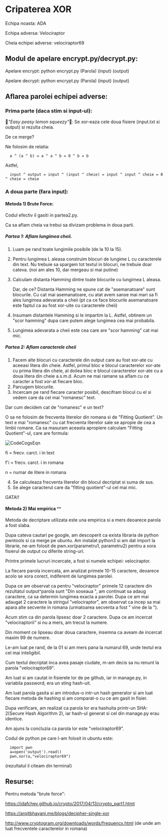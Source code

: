 # Cripaterea XOR
Echipa noasta: ADA

Echipa adversa: Velociraptor

Cheia echipei adverse: velociraptor69

## Modul de apelare encrypt.py/decrypt.py:
Apelare encrypt: python encrypt.py (Parola) (input) (output)

Apelare decrypt: python encrypt.py (Parola) (input) (output)


## Aflarea parolei echipei adverse:
### Prima parte (daca stim si input-ul): 

:lemon:_"Easy peasy lemon squeezy"_:lemon:: Se xor-eaza cele doua fisiere (input.txt si output) si rezulta cheia.

De ce merge?

Ne folosim de relatia:

      a ^ (a ^ b) = a ^ a ^ b = 0 ^ b = b 
      
Astfel,

      input ^ output = input ^ (input ^ cheie) = input ^ input ^ cheie = 0 ^ cheie = cheie
  

### A doua parte (fara input): 

#### Metoda 1)    Brute Force: 

Codul efectiv il gasiti in partea2.py.

Ca sa aflam cheia va trebui sa divizam problema in doua parti. 

##### Partea 1: Aflam lungimea cheii.
1. Luam pe rand toate lungimile posibile (de la 10 la 15).
2. Pentru lungimea L aleasa construim blocuri de lungime L cu caracterele din text. Nu trebuie sa spargem tot textul in blocuri, ne trebuie doar cateva. (noi am ales 10, dar mergeau si mai putine) 
3. Calculam distanta Hamming dintre toate blocurile cu lungimea L aleasa.

      Dar, de ce? Distanta Hamming ne spune cat de "asemanatoare" sunt blocurile. Cu cat mai asemanatoare, cu atat avem sanse mai mari sa fi ales lungimea adevarata a cheii (pt ca ce  face blocurile asemanatoare este faptul ca au fost xor-uite cu caracterele cheii)
      
4. Insumam distantele Hamming si le impartim la L. Astfel, obtinem un "scor hamming" dupa care putem alege lungimea cea mai probabila.
5. Lungimea adevarata a cheii este cea care are "scor hamming" cat mai mic. 

##### Partea 2: Aflam caracterele cheii
1. Facem alte blocuri cu caracterele din output care au fost xor-ate cu aceeasi litera din cheie. Astfel, primul bloc e blocul caracterelor xor-ate cu prima litera din cheie, al doilea bloc e blocul caracterelor xor-ate cu a doua litera din cheie a.s.m.d. Acum ne mai ramane sa aflam cu ce caracter a fost xor-at fiecare bloc. 
2. Parcugem blocurile.
3. Incercam pe rand fiecare caracter posibil, descifram blocul cu el si vedem care da cel mai "romanesc" text.
      
Dar cum decidem cat de "romanesc" e un text? 
     
O sa ne folosim de frecventa literelor din romana si de "Fitting Quotient". Un text e mai "romanesc" cu cat frecventa literelor sale se apropie de cea a limbii romane. Ca sa masuram aceasta apropiere calculam "Fitting Quotient"-ul, care are formula:

![CodeCogsEqn](https://user-images.githubusercontent.com/95150057/145079205-39b92241-ae0b-4280-b0b6-5885636791ad.gif)

fi  = frecv. carct. i in text

f'i = frecv. carct. i in romana

n   = numar de litere in romana

4. Se calculeaza frecventa literelor din blocul decriptat si suma de sus.
5. Se alege caracterul care da "fitting quotient"-ul cel mai mic.

GATA!!          

#### Metoda 2)  Mai empirica ^^
Metoda de decriptare utilizata este una empirica si a mers deoarece parola a fost slaba.

Dupa cateva cautari pe google, am descoperit ca exista libraria de python pwntools si ca merge pe ubuntu. Am instalat python3 si am dat import la librarie, ne-am folosit de pwn.xor(parametru1, parametru2) pentru a xora fisierul de output cu diferite string-uri.

Printre primele lucruri incercate, a fost si numele echipei: velociraptor.

La fiecare parola incercata, am analizat primele 10-15 caractere, deoarece acolo se xora corect, indiferent de lungimea parolei.

Dupa ce am observat ca pentru "velociraptor" primele 12 caractere din rezultatul output^parola sunt "Din soseaua ", am continuat sa adaug caractere, ca sa determin lungimea exacta a parolei. Dupa ce am mai adaugat 2 caractere la stringul "velociraptor", am observat ca incep sa mai apara alte secvente in romana (urmatoarea secventa a fost " vine de la ").

Acum stim ca din parola lipsesc doar 2 caractere. Dupa ce am incercat "velociraptorii" si nu a mers, am trecut la numere.

Din moment ce lipseau doar doua caractere, insemna ca aveam de incercat maxim 99 de numere.

Le-am luat pe rand, de la 01 si am mers pana la numarul 69, unde textul era cel mai inteligibil.

Cum textul decriptat inca avea pasaje ciudate, m-am decis sa nu renunt la parola "velociraptor69".

Am luat si am cautat in fisierele lor de pe github, iar in manage.py, in variabila password, era un sting hash-uit.

Am luat parola gasita si am introdus-o intr-un hash generator si am luat fiecare metoda de hashing si am comparat-o cu ce am gasit in fisier.

Dupa verificare, am realizat ca parola lor era hashuita printr-un SHA-2(Secure Hash Algorithm 2), iar hash-ul generat si cel din manage.py erau identice.

Am ajuns la concluzia ca parola lor este "velociraptor69".

Codul de python pe care l-am folosit in ubuntu este:

      import pwn
      a=open('output').read()
      pwn.xor(a,"velociraptor69")

(rezultatul il citeam din terminal)

## Resurse:
Pentru metoda "brute force": 

https://idafchev.github.io/crypto/2017/04/13/crypto_part1.htmt 

https://arpitbhayani.me/blogs/decipher-single-xor

http://www.cryptogram.org/downloads/words/frequency.html (de unde am luat frecventele caracterelor in romana)
